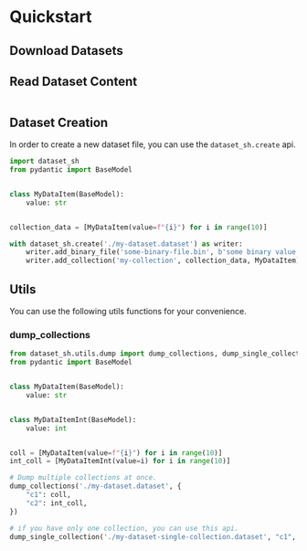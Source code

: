 # Quickstart

## Download Datasets

## Read Dataset Content

```

```

## Dataset Creation

In order to create a new dataset file, you can use the `dataset_sh.create` api.

```python title="create a dataset file"
import dataset_sh
from pydantic import BaseModel


class MyDataItem(BaseModel):
    value: str


collection_data = [MyDataItem(value=f"{i}") for i in range(10)]

with dataset_sh.create('./my-dataset.dataset') as writer:
    writer.add_binary_file('some-binary-file.bin', b'some binary value')
    writer.add_collection('my-collection', collection_data, MyDataItem)
```

## Utils

You can use the following utils functions for your convenience.

### dump_collections

```python title="dump_collections"
from dataset_sh.utils.dump import dump_collections, dump_single_collection
from pydantic import BaseModel


class MyDataItem(BaseModel):
    value: str


class MyDataItemInt(BaseModel):
    value: int


coll = [MyDataItem(value=f"{i}") for i in range(10)]
int_coll = [MyDataItemInt(value=i) for i in range(10)]

# Dump multiple collections at once.
dump_collections('./my-dataset.dataset', {
    "c1": coll,
    "c2": int_coll,
})

# if you have only one collection, you can use this api.
dump_single_collection('./my-dataset-single-collection.dataset', "c1", coll)

```


